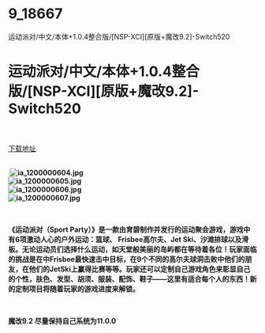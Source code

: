 # 9_18667
运动派对/中文/本体+1.0.4整合版/[NSP-XCI][原版+魔改9.2]-Switch520
# 运动派对/中文/本体+1.0.4整合版/[NSP-XCI][原版+魔改9.2]-Switch520
 <br/></br>
[下载地址](https://www.switch520.cc/article/18667 "下载地址")
<br/></br>

<p><strong>&nbsp;<img title="ia_1200000604.jpg" src="https://www.switch520.cc/muke_img/2021_06_13_99bf718c4df1b.jpg" alt="ia_1200000604.jpg"></strong><br>
<strong><img title="ia_1200000605.jpg" src="https://www.switch520.cc/muke_img/2021_06_13_24c4447cd44fe.jpg" alt="ia_1200000605.jpg"></strong><br>
<strong><img title="ia_1200000606.jpg" src="https://www.switch520.cc/muke_img/2021_06_13_22dd0ac84e9db.jpg" alt="ia_1200000606.jpg"></strong><br>
<strong><img title="ia_1200000607.jpg" src="https://www.switch520.cc/muke_img/2021_06_13_c339a8ed30818.jpg" alt="ia_1200000607.jpg"></strong></p>
<p><strong>&nbsp;</strong></p>
<p><strong>《运动派对（Sport Party）》是一款由育碧制作并发行的运动聚会游戏，游戏中有6项激动人心的户外运动：篮球、 Frisbee高尔夫、Jet Ski、沙滩排球以及滑板。无论运动员们选择什么运动，如天堂般美丽的岛屿都在等待着各位！玩家面临的挑战是在中Frisbee最快速击中目标，在9个不同的高尔夫球洞击败中他们的朋友，在他们的JetSki上赢得比赛等等。玩家还可以定制自己游戏角色来彰显自己的个性，肤色、发型、胡须、服装、配饰、鞋子——这里有适合每个人的东西！新的定制项目将随着玩家的游戏进度来解锁。</strong></p>
<p>&nbsp;</p>
<p><strong>魔改9.2 尽量保持自己系统为11.0.0</strong></p>
